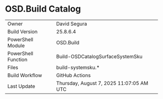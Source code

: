 ﻿# OSD.Build Catalog

| | |
|-|-|
| Owner | David Segura |
| Build Version | 25.8.6.4 |
| PowerShell Module | OSD.Build |
| PowerShell Function | Build-OSDCatalogSurfaceSystemSku |
| Files | build-systemsku.* |
| Build Workflow | GitHub Actions |
| Last Update | Thursday, August 7, 2025 11:07:05 AM UTC |
